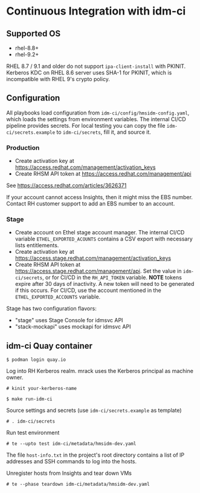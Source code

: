 # Continuous Integration with idm-ci

## Supported OS

- rhel-8.8+
- rhel-9.2+

RHEL 8.7 / 9.1 and older do not support `ipa-client-install` with PKINIT.
Kerberos KDC on RHEL 8.6 server uses SHA-1 for PKINIT, which is
incompatible with RHEL 9's crypto policy.

## Configuration

All playbooks load configuration from `idm-ci/config/hmsidm-config.yaml`,
which loads the settings from environment variables. The internal
CI/CD pipeline provides secrets. For local testing you can copy the file
`idm-ci/secrets.example` to `idm-ci/secrets`, fill it, and source it.

### Production

- Create activation key at https://access.redhat.com/management/activation_keys
- Create RHSM API token at https://access.redhat.com/management/api

See https://access.redhat.com/articles/3626371

If your account cannot access Insights, then it might miss the EBS
number. Contact RH customer support to add an EBS number to an account.

### Stage

- Create account on Ethel stage account manager. The internal CI/CD variable
  `ETHEL_EXPORTED_ACOUNTS` contains a CSV export with necessary lists
  entitlements.
- Create activation key at https://access.stage.redhat.com/management/activation_keys
- Create RHSM API token at
  https://access.stage.redhat.com/management/api.  Set the value in
  `idm-ci/secrets`, or for CI/CD in the `RH_API_TOKEN` variable.
  **NOTE** tokens expire after 30 days of inactivity.  A new token
  will need to be generated if this occurs.  For CI/CD, use the
  account mentioned in the `ETHEL_EXPORTED_ACCOUNTS` variable.

Stage has two configuration flavors:

- "stage" uses Stage Console for idmsvc API
- "stack-mockapi" uses mockapi for idmsvc API

## idm-ci Quay container

```
$ podman login quay.io
```

Log into RH Kerberos realm. mrack uses the Kerberos principal as machine owner.

```
# kinit your-kerberos-name
```

```
$ make run-idm-ci
```

Source settings and secrets (use `idm-ci/secrets.example` as template)

```
# . idm-ci/secrets
```

Run test environment

```
# te --upto test idm-ci/metadata/hmsidm-dev.yaml
```

The file `host-info.txt` in the project's root directory contains a list
of IP addresses and SSH commands to log into the hosts.

Unregister hosts from Insights and tear down VMs

```
# te --phase teardown idm-ci/metadata/hmsidm-dev.yaml
```
